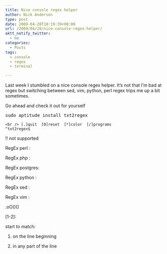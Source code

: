 ```yaml
---
title: Nice console regex helper
author: Nick Anderson
type: post
date: 2009-04-28T18:19:39+00:00
url: /2009/04/28/nice-console-regex-helper/
aktt_notify_twitter:
  - no
categories:
  - Posts
tags:
  - console
  - regex
  - terminal

---
```

Last week I stumbled on a nice console regex helper. It&#8217;s not that I&#8217;m bad at regex but switching between sed, vim, python, perl regex trips me up a bit sometimes.

Go ahead and check it out for yourself

<pre class="brush: php; title: ; notranslate" title="">sudo aptitude install txt2regex
</pre>

`<br />
[.]quit  [0]reset  [*]color  [/]programs                            ^txt2regex$`

!! not supported
  
RegEx perl :
  
RegEx php :
  
RegEx postgres:
  
RegEx python :
  
RegEx sed :
  
RegEx vim :

.oO()()
  
[1-2]:

start to match:
  
1) on the line beginning
  
2) in any part of the line